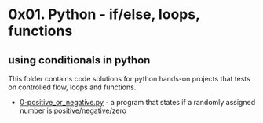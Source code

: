 # 0x01. Python - if/else, loops, functions

## using conditionals in python
This folder contains code solutions for python hands-on projects that tests on controlled flow, loops and functions.
- [0-positive_or_negative.py](./0-positive_or_negative.py) - a program that states if a randomly assigned number is positive/negative/zero
